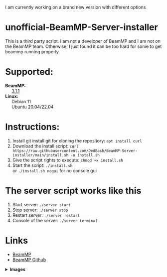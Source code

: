 I am currently working on a brand new version with different options

# unofficial-BeamMP-Server-installer

This is a third party script. I am not a developer of BeamMP and I am not on the BeamMP team. Otherwise, I just found it can be too hard for some to get beammp running properly.

# Supported:
<b>BeamMP:</b><br>
⠀⠀[3.1.1](https://github.com/BeamMP/BeamMP-Server/releases/tag/v3.1.1)<br>
<b>Linux:</b><br>
⠀⠀Debian 11<br>
⠀⠀Ubuntu 20.04/22.04


# Instructions:
 1. Install git install git for cloning the repository: `apt install curl`
 1. Download the install script: `curl https://raw.githubusercontent.com/DedBash/BeamMP-Server-installer/main/install.sh -o install.sh`
 2. Give the script rights to execute: `chmod +x install.sh`
 3. Start the script: `./install.sh`<br>
  or `./install.sh nogui` for no console gui
 
# The server script works like this
  1. Start server: `./server start`
  2. Stop server: `./server stop`
  3. Restart server: `./server restart`
  6. Console of the server: `./server terminal`

# Links
- [BeamMP](https://beammp.com/)
- [BeamMP Github](https://github.com/BeamMP/BeamMP)

<details>
<summary><b>Images</b></summary>
<img src="https://github.com/DedBash/dedbash-media/blob/main/readme/Beam01.png" title="IMG01">
<img src="https://github.com/DedBash/dedbash-media/blob/main/readme/Beam02.png" title="IMG02">
<img src="https://github.com/DedBash/dedbash-media/blob/main/readme/Beam03.png" title="IMG03">
<img src="https://github.com/DedBash/dedbash-media/blob/main/readme/Beam04.png" title="IMG04">
</details>
